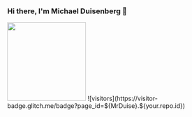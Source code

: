 ### Hi there, I'm Michael Duisenberg 👋


<!--
**MrDuise/MrDuise** is a ✨ _special_ ✨ repository because its `README.md` (this file) appears on your GitHub profile.

Here are some ideas to get you started:

- 🔭 I’m currently working on ...
- I'm profecient in: HTML, C#, Java, PHP, MySQL
- 🌱 I’m currently learning: JavaScript, Markdown, Python, CSS
- 👯 I’m looking to collaborate on ...
- 🤔 I’m looking for help with ...
- 💬 Ask me about ...
- 📫 How to reach me: ...
- 😄 Pronouns: ...
- ⚡ Fun fact: ...
-->

<img height="180em" src="https://github-readme-stats.vercel.app/api?username=MrDuise&show_icons=true&hide_border=true&&count_private=true&include_all_commits=true" />
![visitors](https://visitor-badge.glitch.me/badge?page_id=${MrDuise}.${your.repo.id})
